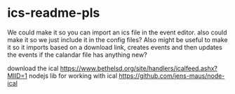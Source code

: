 # ics-readme-pls

We could make it so you can import an ics file in the event editor.
also could make it so we just include it in the config files?
Also might be useful to make it so it imports based on a download link, creates events and then updates the events if the calandar file has anything new?

download the ical <https://www.bethelsd.org/site/handlers/icalfeed.ashx?MIID=1>
nodejs lib for working with ical <https://github.com/jens-maus/node-ical>
